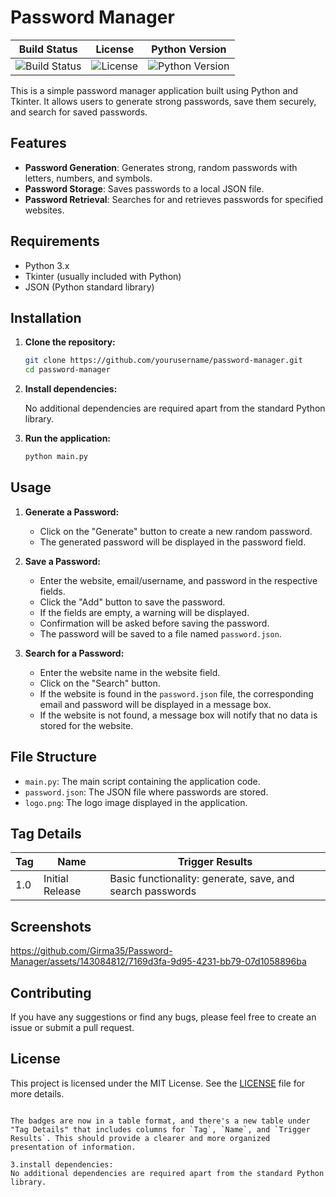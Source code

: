 # Password Manager

| Build Status | License | Python Version |
|--------------|---------|----------------|
| ![Build Status](https://img.shields.io/badge/build-passing-brightgreen) | ![License](https://img.shields.io/badge/license-MIT-blue) | ![Python Version](https://img.shields.io/badge/python-3.x-blue) |

This is a simple password manager application built using Python and Tkinter. It allows users to generate strong passwords, save them securely, and search for saved passwords.

## Features

- **Password Generation**: Generates strong, random passwords with letters, numbers, and symbols.
- **Password Storage**: Saves passwords to a local JSON file.
- **Password Retrieval**: Searches for and retrieves passwords for specified websites.

## Requirements

- Python 3.x
- Tkinter (usually included with Python)
- JSON (Python standard library)

## Installation

1. **Clone the repository:**

   ```sh
   git clone https://github.com/yourusername/password-manager.git
   cd password-manager
   ```

2. **Install dependencies:**

   No additional dependencies are required apart from the standard Python library.

3. **Run the application:**

   ```sh
   python main.py
   ```

## Usage

1. **Generate a Password:**

   - Click on the "Generate" button to create a new random password.
   - The generated password will be displayed in the password field.

2. **Save a Password:**

   - Enter the website, email/username, and password in the respective fields.
   - Click the "Add" button to save the password.
   - If the fields are empty, a warning will be displayed.
   - Confirmation will be asked before saving the password.
   - The password will be saved to a file named `password.json`.

3. **Search for a Password:**

   - Enter the website name in the website field.
   - Click on the "Search" button.
   - If the website is found in the `password.json` file, the corresponding email and password will be displayed in a message box.
   - If the website is not found, a message box will notify that no data is stored for the website.

## File Structure

- `main.py`: The main script containing the application code.
- `password.json`: The JSON file where passwords are stored.
- `logo.png`: The logo image displayed in the application.

## Tag Details

| Tag  | Name       | Trigger Results                                      |
|------|------------|------------------------------------------------------|
| 1.0  | Initial Release | Basic functionality: generate, save, and search passwords |

## Screenshots
https://github.com/Girma35/Password-Manager/assets/143084812/7169d3fa-9d95-4231-bb79-07d1058896ba

## Contributing

If you have any suggestions or find any bugs, please feel free to create an issue or submit a pull request.

## License

This project is licensed under the MIT License. See the [LICENSE](LICENSE) file for more details.
```

The badges are now in a table format, and there's a new table under "Tag Details" that includes columns for `Tag`, `Name`, and `Trigger Results`. This should provide a clearer and more organized presentation of information.

3.install dependencies:
No additional dependencies are required apart from the standard Python library.


 
